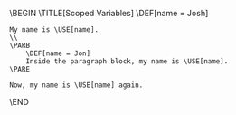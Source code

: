 \BEGIN
	\TITLE[Scoped Variables]
	\DEF[name = Josh]

	My name is \USE[name].
    \\
	\PARB
		\DEF[name = Jon]
		Inside the paragraph block, my name is \USE[name].
	\PARE

	Now, my name is \USE[name] again.
\END
